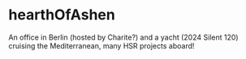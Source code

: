 # hearthOfAshen
An office in Berlin (hosted by Charite?) and a yacht (2024 Silent 120) cruising the Mediterranean, many HSR projects aboard!
